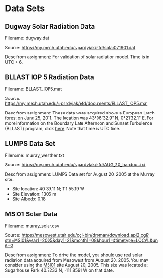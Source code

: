 # Data Sets

## Dugway Solar Radiation Data 

Filename: dugway.dat

Source: https://my.mech.utah.edu/~pardyjak/efd/solar071901.dat

Desc from assignment: For validation of solar radiation model. Time is in UTC + 6. 

## BLLAST IOP 5 Radiation Data 

Filename: BLLAST_IOP5.mat

Source: https://my.mech.utah.edu/~pardyjak/efd/documents/BLLAST_IOP5.mat

Desc from assignment: These data were acquired above a European Larch forest on June 25, 2011. The location was 43°06'32.9" N, 0°21'32.1" E. For more information on the Boundary Late Afternoon and Sunset Turbulence (BLLAST) program, click [here](http://bllast.sedoo.fr/campaigns/2011/). Note that time is UTC time.

## LUMPS Data Set

Filename: murray_weather.txt

Source: https://my.mech.utah.edu/~pardyjak/efd/AUG_20_handout.txt

Desc from assignment: LUMPS Data set for August 20, 2005 at the Murray site. 
- Site location: 40 39.11 N; 111 55.19 W
- Site Elevation: 1306 m
- Site Albedo: 0.18 

## MSI01 Solar Data

Filename: murray_solar.csv

Source: https://mesowest.utah.edu/cgi-bin/droman/download_api2.cgi?stn=MSI01&year1=2005&day1=21&month1=08&hour1=&timetype=LOCAL&unit=0

Desc from assignment: To drive the model, you should use real solar radiation data acquired from Mesowest from August 20, 2005. You may consider using the [MSI01](http://mesowest.utah.edu/cgi-bin/droman/meso_base.cgi?product=&past=1&stn=MSI01&unit=0&time=LOCAL&day1=20&month1=08&year1=2005&hour1=24) site August 20, 2005. This site was located at Sugarhouse Park 40.7233 N, -111.8591 W on that date.

 